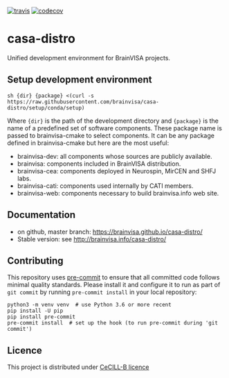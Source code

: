 [![travis](https://travis-ci.com/brainvisa/casa-distro.svg?branch=master)](https://travis-ci.com/brainvisa/casa-distro)
[![codecov](https://codecov.io/gh/brainvisa/casa-distro/branch/master/graph/badge.svg)](https://codecov.io/gh/brainvisa/casa-distro)

# casa-distro
Unified development environment for BrainVISA projects.

## Setup development environment

```shell
sh {dir} {package} <(curl -s https://raw.githubusercontent.com/brainvisa/casa-distro/setup/conda/setup)
```

Where `{dir}` is the path of the development directory and `{package}` is the name of a predefined set of software components. These package name is passed to brainvisa-cmake to select components. It can be any 
package defined in brainvisa-cmake but here are the most useful:

- brainvisa-dev: all components whose sources are publicly available.
- brainvisa: components included in BrainVISA distribution.
- brainvisa-cea: components deployed in Neurospin, MirCEN and SHFJ labs.
- brainvisa-cati: components used internally by CATI members.
- brainvisa-web: components necessary to build brainvisa.info web site.

## Documentation

* on github, master branch: https://brainvisa.github.io/casa-distro/
* Stable version: see http://brainvisa.info/casa-distro/

## Contributing

This repository uses [pre-commit](https://pre-commit.com/) to ensure that all committed code follows minimal quality standards. Please install it and configure it to run as part of ``git commit`` by running ``pre-commit install`` in your local repository:

```shell
python3 -m venv venv  # use Python 3.6 or more recent
pip install -U pip
pip install pre-commit
pre-commit install  # set up the hook (to run pre-commit during 'git commit')
```


## Licence
This project is distributed under [CeCILL-B licence](http://www.cecill.info/licences/Licence_CeCILL-B_V1-en.html)
